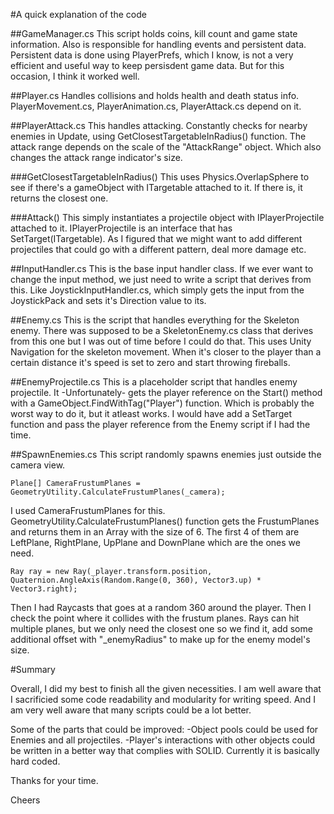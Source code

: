 #A quick explanation of the code

##GameManager.cs
This script holds coins, kill count and game state information.
Also is responsible for handling events and persistent data.
Persistent data is done using PlayerPrefs, which I know, is not a very efficient and useful way to keep persisdent game data. But for this occasion, I think it worked well.

##Player.cs
Handles collisions and holds health and death status info. PlayerMovement.cs, PlayerAnimation.cs, PlayerAttack.cs depend on it.

##PlayerAttack.cs
This handles attacking. Constantly checks for nearby enemies in Update, using GetClosestTargetableInRadius() function. The attack range depends on the scale of the "AttackRange" object.
Which also changes the attack range indicator's size.

###GetClosestTargetableInRadius() 
This uses Physics.OverlapSphere to see if there's a gameObject with ITargetable attached to it. If there is, it returns the closest one.

###Attack()
This simply instantiates a projectile object with IPlayerProjectile attached to it. 
IPlayerProjectile is an interface that has SetTarget(ITargetable). As I figured that we might want to add different projectiles that could go with a different pattern, deal more damage etc.

##InputHandler.cs
This is the base input handler class. If we ever want to change the input method, we just need to write a script that derives from this.
Like JoystickInputHandler.cs, which simply gets the input from the JoystickPack and sets it's Direction value to its.

##Enemy.cs
This is the script that handles everything for the Skeleton enemy. There was supposed to be a SkeletonEnemy.cs class that derives from this one but I was out of time before I could do that.
This uses Unity Navigation for the skeleton movement. When it's closer to the player than a certain distance it's speed is set to zero and start throwing fireballs.

##EnemyProjectile.cs
This is a placeholder script that handles enemy projectile. It -Unfortunately- gets the player reference on the Start() method with a GameObject.FindWithTag("Player") function.
Which is probably the worst way to do it, but it atleast works. I would have add a SetTarget function and pass the player reference from the Enemy script if I had the time.

##SpawnEnemies.cs
This script randomly spawns enemies just outside the camera view.
  
    Plane[] CameraFrustumPlanes = GeometryUtility.CalculateFrustumPlanes(_camera);
    
I used CameraFrustumPlanes for this. GeometryUtility.CalculateFrustumPlanes() function gets the FrustumPlanes and returns them in an Array with the size of 6.
The first 4 of them are LeftPlane, RightPlane, UpPlane and DownPlane which are the ones we need. 

    Ray ray = new Ray(_player.transform.position, Quaternion.AngleAxis(Random.Range(0, 360), Vector3.up) * Vector3.right);

Then I had Raycasts that goes at a random 360 around the player. Then I check the point where it collides with the frustum planes. 
Rays can hit multiple planes, but we only need the closest one so we find it, add some additional offset with "_enemyRadius" to make up for the enemy model's size. 

#Summary

Overall, I did my best to finish all the given necessities. I am well aware that I sacrificied some code readability and modularity for writing speed. And I am very well aware that
many scripts could be a lot better.

Some of the parts that could be improved:
-Object pools could be used for Enemies and all projectiles.
-Player's interactions with other objects could be written in a better way that complies with SOLID. Currently it is basically hard coded.


Thanks for your time. 

Cheers
